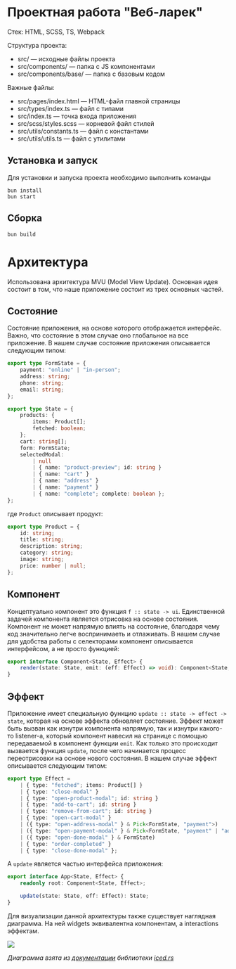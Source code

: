 # Проектная работа "Веб-ларек"

Стек: HTML, SCSS, TS, Webpack

Структура проекта:
- src/ — исходные файлы проекта
- src/components/ — папка с JS компонентами
- src/components/base/ — папка с базовым кодом

Важные файлы:
- src/pages/index.html — HTML-файл главной страницы
- src/types/index.ts — файл с типами
- src/index.ts — точка входа приложения
- src/scss/styles.scss — корневой файл стилей
- src/utils/constants.ts — файл с константами
- src/utils/utils.ts — файл с утилитами

## Установка и запуск

Для установки и запуска проекта необходимо выполнить команды

```
bun install
bun start
```

## Сборка

```
bun build
```

# Архитектура

Использована архитектура MVU (Model View Update). Основная идея состоит в том, что наше приложение состоит из трех основных частей.

## Состояние

Состояние приложения, на основе которого отображается интерфейс. Важно, что состояние в этом случае оно глобальное на все приложение. В нашем случае состояние приложения описывается следующим типом:
```ts
export type FormState = {
	payment: "online" | "in-person";
	address: string;
	phone: string;
	email: string;
};

export type State = {
	products: {
		items: Product[];
		fetched: boolean;
	};
	cart: string[];
	form: FormState;
	selectedModal:
		| null
		| { name: "product-preview"; id: string }
		| { name: "cart" }
		| { name: "address" }
		| { name: "payment" }
		| { name: "complete"; complete: boolean };
};
```

где `Product` описывает продукт:

```ts
export type Product = {
	id: string;
	title: string;
	description: string;
	category: string;
	image: string;
	price: number | null;
};
```

## Компонент

Концептуально компонент это функция `f :: state -> ui`. Единственной задачей компонента является отрисовка на основе состояния. Компонент не может напрямую влиять на состояние, благодаря чему код значительно легче воспринимаеть и отлаживать. В нашем случае для удобства работы с селекторами компонент описывается интерфейсом, а не просто функцией:
```ts
export interface Component<State, Effect> {
	render(state: State, emit: (eff: Effect) => void): Component<State, Effect>[];
}
```

## Эффект

Приложение имеет специальную функцию `update :: state -> effect -> state`, которая на основе эффекта обновляет состояние. Эффект может быть вызван как изнутри компонента напрямую, так и изнутри какого-то listener-а, который компонент навесил на странице с помощью передаваемой в компонент функции `emit`. Как только это происходит вызвается функция `update`, после чего начинается процесс переотрисовки на основе нового состояния. В нашем случае эффект описывается следующим типом:
```ts
export type Effect =
	| { type: "fetched"; items: Product[] }
	| { type: "close-modal" }
	| { type: "open-product-modal"; id: string }
	| { type: "add-to-cart"; id: string }
	| { type: "remove-from-cart"; id: string }
	| { type: "open-cart-modal" }
	| ({ type: "open-address-modal" } & Pick<FormState, "payment">)
	| ({ type: "open-payment-modal" } & Pick<FormState, "payment" | "address">)
	| ({ type: "open-done-modal" } & FormState)
	| { type: "order-completed" }
	| { type: "close-done-modal" };
```

А `update` является частью интерфейса приложения:
```ts
export interface App<State, Effect> {
	readonly root: Component<State, Effect>;

	update(state: State, eff: Effect): State;
}
```

Для визуализации данной архитектуры также существует наглядная диаграмма. На ней widgets эквивалентна компонентам, а interactions эффектам.

![](https://book.iced.rs/resources/the-gui-trinity.svg)

*Диаграмма взята из [документации](https://book.iced.rs/architecture.html) библиотеки [iced.rs](https://iced.rs)*
